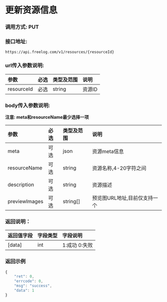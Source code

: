 # 更新资源信息


### 调用方式: PUT

### 接口地址:

```
https://api.freelog.com/v1/resources/{resourceId}
```

### url传入参数说明:
| 参数 | 必选 | 类型及范围 | 说明 |
| :--- | :--- | :--- | :--- |
|resourceId|必选|string|资源ID


### body传入参数说明:

**注意: meta和resourceName最少选择一项**

| 参数 | 必选 | 类型及范围 | 说明 |
| :--- | :--- | :--- | :--- |
|meta|可选|json|资源meta信息
|resourceName|可选|string|资源名称,4-20字符之间
|description|可选|string|资源描述|
|previewImages | 可选| string[] | 预览图URL地址,目前仅支持一个 |

### 返回说明：

| 返回值字段 | 字段类型 | 字段说明 |
| :--- | :--- | :--- |
| [data] | int | 1:成功 0:失败 |

### 返回示例

```js
{
    "ret": 0,
    "errcode": 0,
    "msg": "success",
    "data": 1
}
```

